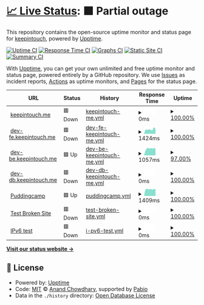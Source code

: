 # [📈 Live Status](https://pudding-keep-in-touch.github.io/keep-in-touch-upptime): <!--live status--> **🟧 Partial outage**

This repository contains the open-source uptime monitor and status page for [keepintouch](https://pudding-keep-in-touch.github.io/keep-in-touch-upptime), powered by [Upptime](https://github.com/upptime/upptime).

[![Uptime CI](https://github.com/pudding-keep-in-touch/keep-in-touch-upptime/workflows/Uptime%20CI/badge.svg)](https://github.com/pudding-keep-in-touch/keep-in-touch-upptime/actions?query=workflow%3A%22Uptime+CI%22)
[![Response Time CI](https://github.com/pudding-keep-in-touch/keep-in-touch-upptime/workflows/Response%20Time%20CI/badge.svg)](https://github.com/pudding-keep-in-touch/keep-in-touch-upptime/actions?query=workflow%3A%22Response+Time+CI%22)
[![Graphs CI](https://github.com/pudding-keep-in-touch/keep-in-touch-upptime/workflows/Graphs%20CI/badge.svg)](https://github.com/pudding-keep-in-touch/keep-in-touch-upptime/actions?query=workflow%3A%22Graphs+CI%22)
[![Static Site CI](https://github.com/pudding-keep-in-touch/keep-in-touch-upptime/workflows/Static%20Site%20CI/badge.svg)](https://github.com/pudding-keep-in-touch/keep-in-touch-upptime/actions?query=workflow%3A%22Static+Site+CI%22)
[![Summary CI](https://github.com/pudding-keep-in-touch/keep-in-touch-upptime/workflows/Summary%20CI/badge.svg)](https://github.com/pudding-keep-in-touch/keep-in-touch-upptime/actions?query=workflow%3A%22Summary+CI%22)

With [Upptime](https://upptime.js.org), you can get your own unlimited and free uptime monitor and status page, powered entirely by a GitHub repository. We use [Issues](https://github.com/pudding-keep-in-touch/keep-in-touch-upptime/issues) as incident reports, [Actions](https://github.com/pudding-keep-in-touch/keep-in-touch-upptime/actions) as uptime monitors, and [Pages](https://pudding-keep-in-touch.github.io/keep-in-touch-upptime) for the status page.

<!--start: status pages-->
<!-- This summary is generated by Upptime (https://github.com/upptime/upptime) -->
<!-- Do not edit this manually, your changes will be overwritten -->
<!-- prettier-ignore -->
| URL | Status | History | Response Time | Uptime |
| --- | ------ | ------- | ------------- | ------ |
| <img alt="" src="https://icons.duckduckgo.com/ip3/keep-in-touch.me.ico" height="13"> [keepintouch.me](https://keep-in-touch.me) | 🟥 Down | [keepintouch-me.yml](https://github.com/pudding-keep-in-touch/keep-in-touch-upptime/commits/HEAD/history/keepintouch-me.yml) | <details><summary><img alt="Response time graph" src="./graphs/keepintouch-me/response-time-week.png" height="20"> 0ms</summary><br><a href="https://pudding-keep-in-touch.github.io/keep-in-touch-upptime/history/keepintouch-me"><img alt="Response time 217" src="https://img.shields.io/endpoint?url=https%3A%2F%2Fraw.githubusercontent.com%2Fpudding-keep-in-touch%2Fkeep-in-touch-upptime%2FHEAD%2Fapi%2Fkeepintouch-me%2Fresponse-time.json"></a><br><a href="https://pudding-keep-in-touch.github.io/keep-in-touch-upptime/history/keepintouch-me"><img alt="24-hour response time 0" src="https://img.shields.io/endpoint?url=https%3A%2F%2Fraw.githubusercontent.com%2Fpudding-keep-in-touch%2Fkeep-in-touch-upptime%2FHEAD%2Fapi%2Fkeepintouch-me%2Fresponse-time-day.json"></a><br><a href="https://pudding-keep-in-touch.github.io/keep-in-touch-upptime/history/keepintouch-me"><img alt="7-day response time 0" src="https://img.shields.io/endpoint?url=https%3A%2F%2Fraw.githubusercontent.com%2Fpudding-keep-in-touch%2Fkeep-in-touch-upptime%2FHEAD%2Fapi%2Fkeepintouch-me%2Fresponse-time-week.json"></a><br><a href="https://pudding-keep-in-touch.github.io/keep-in-touch-upptime/history/keepintouch-me"><img alt="30-day response time 0" src="https://img.shields.io/endpoint?url=https%3A%2F%2Fraw.githubusercontent.com%2Fpudding-keep-in-touch%2Fkeep-in-touch-upptime%2FHEAD%2Fapi%2Fkeepintouch-me%2Fresponse-time-month.json"></a><br><a href="https://pudding-keep-in-touch.github.io/keep-in-touch-upptime/history/keepintouch-me"><img alt="1-year response time 217" src="https://img.shields.io/endpoint?url=https%3A%2F%2Fraw.githubusercontent.com%2Fpudding-keep-in-touch%2Fkeep-in-touch-upptime%2FHEAD%2Fapi%2Fkeepintouch-me%2Fresponse-time-year.json"></a></details> | <details><summary><a href="https://pudding-keep-in-touch.github.io/keep-in-touch-upptime/history/keepintouch-me">100.00%</a></summary><a href="https://pudding-keep-in-touch.github.io/keep-in-touch-upptime/history/keepintouch-me"><img alt="All-time uptime 90.18%" src="https://img.shields.io/endpoint?url=https%3A%2F%2Fraw.githubusercontent.com%2Fpudding-keep-in-touch%2Fkeep-in-touch-upptime%2FHEAD%2Fapi%2Fkeepintouch-me%2Fuptime.json"></a><br><a href="https://pudding-keep-in-touch.github.io/keep-in-touch-upptime/history/keepintouch-me"><img alt="24-hour uptime 100.00%" src="https://img.shields.io/endpoint?url=https%3A%2F%2Fraw.githubusercontent.com%2Fpudding-keep-in-touch%2Fkeep-in-touch-upptime%2FHEAD%2Fapi%2Fkeepintouch-me%2Fuptime-day.json"></a><br><a href="https://pudding-keep-in-touch.github.io/keep-in-touch-upptime/history/keepintouch-me"><img alt="7-day uptime 100.00%" src="https://img.shields.io/endpoint?url=https%3A%2F%2Fraw.githubusercontent.com%2Fpudding-keep-in-touch%2Fkeep-in-touch-upptime%2FHEAD%2Fapi%2Fkeepintouch-me%2Fuptime-week.json"></a><br><a href="https://pudding-keep-in-touch.github.io/keep-in-touch-upptime/history/keepintouch-me"><img alt="30-day uptime 100.00%" src="https://img.shields.io/endpoint?url=https%3A%2F%2Fraw.githubusercontent.com%2Fpudding-keep-in-touch%2Fkeep-in-touch-upptime%2FHEAD%2Fapi%2Fkeepintouch-me%2Fuptime-month.json"></a><br><a href="https://pudding-keep-in-touch.github.io/keep-in-touch-upptime/history/keepintouch-me"><img alt="1-year uptime 90.18%" src="https://img.shields.io/endpoint?url=https%3A%2F%2Fraw.githubusercontent.com%2Fpudding-keep-in-touch%2Fkeep-in-touch-upptime%2FHEAD%2Fapi%2Fkeepintouch-me%2Fuptime-year.json"></a></details>
| <img alt="" src="https://icons.duckduckgo.com/ip3/dev-fe.keep-in-touch.me.ico" height="13"> [dev-fe.keepintouch.me](http://dev-fe.keep-in-touch.me) | 🟥 Down | [dev-fe-keepintouch-me.yml](https://github.com/pudding-keep-in-touch/keep-in-touch-upptime/commits/HEAD/history/dev-fe-keepintouch-me.yml) | <details><summary><img alt="Response time graph" src="./graphs/dev-fe-keepintouch-me/response-time-week.png" height="20"> 1424ms</summary><br><a href="https://pudding-keep-in-touch.github.io/keep-in-touch-upptime/history/dev-fe-keepintouch-me"><img alt="Response time 2329" src="https://img.shields.io/endpoint?url=https%3A%2F%2Fraw.githubusercontent.com%2Fpudding-keep-in-touch%2Fkeep-in-touch-upptime%2FHEAD%2Fapi%2Fdev-fe-keepintouch-me%2Fresponse-time.json"></a><br><a href="https://pudding-keep-in-touch.github.io/keep-in-touch-upptime/history/dev-fe-keepintouch-me"><img alt="24-hour response time 1503" src="https://img.shields.io/endpoint?url=https%3A%2F%2Fraw.githubusercontent.com%2Fpudding-keep-in-touch%2Fkeep-in-touch-upptime%2FHEAD%2Fapi%2Fdev-fe-keepintouch-me%2Fresponse-time-day.json"></a><br><a href="https://pudding-keep-in-touch.github.io/keep-in-touch-upptime/history/dev-fe-keepintouch-me"><img alt="7-day response time 1424" src="https://img.shields.io/endpoint?url=https%3A%2F%2Fraw.githubusercontent.com%2Fpudding-keep-in-touch%2Fkeep-in-touch-upptime%2FHEAD%2Fapi%2Fdev-fe-keepintouch-me%2Fresponse-time-week.json"></a><br><a href="https://pudding-keep-in-touch.github.io/keep-in-touch-upptime/history/dev-fe-keepintouch-me"><img alt="30-day response time 1868" src="https://img.shields.io/endpoint?url=https%3A%2F%2Fraw.githubusercontent.com%2Fpudding-keep-in-touch%2Fkeep-in-touch-upptime%2FHEAD%2Fapi%2Fdev-fe-keepintouch-me%2Fresponse-time-month.json"></a><br><a href="https://pudding-keep-in-touch.github.io/keep-in-touch-upptime/history/dev-fe-keepintouch-me"><img alt="1-year response time 2329" src="https://img.shields.io/endpoint?url=https%3A%2F%2Fraw.githubusercontent.com%2Fpudding-keep-in-touch%2Fkeep-in-touch-upptime%2FHEAD%2Fapi%2Fdev-fe-keepintouch-me%2Fresponse-time-year.json"></a></details> | <details><summary><a href="https://pudding-keep-in-touch.github.io/keep-in-touch-upptime/history/dev-fe-keepintouch-me">100.00%</a></summary><a href="https://pudding-keep-in-touch.github.io/keep-in-touch-upptime/history/dev-fe-keepintouch-me"><img alt="All-time uptime 85.02%" src="https://img.shields.io/endpoint?url=https%3A%2F%2Fraw.githubusercontent.com%2Fpudding-keep-in-touch%2Fkeep-in-touch-upptime%2FHEAD%2Fapi%2Fdev-fe-keepintouch-me%2Fuptime.json"></a><br><a href="https://pudding-keep-in-touch.github.io/keep-in-touch-upptime/history/dev-fe-keepintouch-me"><img alt="24-hour uptime 99.99%" src="https://img.shields.io/endpoint?url=https%3A%2F%2Fraw.githubusercontent.com%2Fpudding-keep-in-touch%2Fkeep-in-touch-upptime%2FHEAD%2Fapi%2Fdev-fe-keepintouch-me%2Fuptime-day.json"></a><br><a href="https://pudding-keep-in-touch.github.io/keep-in-touch-upptime/history/dev-fe-keepintouch-me"><img alt="7-day uptime 100.00%" src="https://img.shields.io/endpoint?url=https%3A%2F%2Fraw.githubusercontent.com%2Fpudding-keep-in-touch%2Fkeep-in-touch-upptime%2FHEAD%2Fapi%2Fdev-fe-keepintouch-me%2Fuptime-week.json"></a><br><a href="https://pudding-keep-in-touch.github.io/keep-in-touch-upptime/history/dev-fe-keepintouch-me"><img alt="30-day uptime 86.53%" src="https://img.shields.io/endpoint?url=https%3A%2F%2Fraw.githubusercontent.com%2Fpudding-keep-in-touch%2Fkeep-in-touch-upptime%2FHEAD%2Fapi%2Fdev-fe-keepintouch-me%2Fuptime-month.json"></a><br><a href="https://pudding-keep-in-touch.github.io/keep-in-touch-upptime/history/dev-fe-keepintouch-me"><img alt="1-year uptime 85.02%" src="https://img.shields.io/endpoint?url=https%3A%2F%2Fraw.githubusercontent.com%2Fpudding-keep-in-touch%2Fkeep-in-touch-upptime%2FHEAD%2Fapi%2Fdev-fe-keepintouch-me%2Fuptime-year.json"></a></details>
| <img alt="" src="https://icons.duckduckgo.com/ip3/dev-be.keep-in-touch.me.ico" height="13"> [dev-be.keepintouch.me](http://dev-be.keep-in-touch.me) | 🟩 Up | [dev-be-keepintouch-me.yml](https://github.com/pudding-keep-in-touch/keep-in-touch-upptime/commits/HEAD/history/dev-be-keepintouch-me.yml) | <details><summary><img alt="Response time graph" src="./graphs/dev-be-keepintouch-me/response-time-week.png" height="20"> 1057ms</summary><br><a href="https://pudding-keep-in-touch.github.io/keep-in-touch-upptime/history/dev-be-keepintouch-me"><img alt="Response time 2303" src="https://img.shields.io/endpoint?url=https%3A%2F%2Fraw.githubusercontent.com%2Fpudding-keep-in-touch%2Fkeep-in-touch-upptime%2FHEAD%2Fapi%2Fdev-be-keepintouch-me%2Fresponse-time.json"></a><br><a href="https://pudding-keep-in-touch.github.io/keep-in-touch-upptime/history/dev-be-keepintouch-me"><img alt="24-hour response time 1014" src="https://img.shields.io/endpoint?url=https%3A%2F%2Fraw.githubusercontent.com%2Fpudding-keep-in-touch%2Fkeep-in-touch-upptime%2FHEAD%2Fapi%2Fdev-be-keepintouch-me%2Fresponse-time-day.json"></a><br><a href="https://pudding-keep-in-touch.github.io/keep-in-touch-upptime/history/dev-be-keepintouch-me"><img alt="7-day response time 1057" src="https://img.shields.io/endpoint?url=https%3A%2F%2Fraw.githubusercontent.com%2Fpudding-keep-in-touch%2Fkeep-in-touch-upptime%2FHEAD%2Fapi%2Fdev-be-keepintouch-me%2Fresponse-time-week.json"></a><br><a href="https://pudding-keep-in-touch.github.io/keep-in-touch-upptime/history/dev-be-keepintouch-me"><img alt="30-day response time 3412" src="https://img.shields.io/endpoint?url=https%3A%2F%2Fraw.githubusercontent.com%2Fpudding-keep-in-touch%2Fkeep-in-touch-upptime%2FHEAD%2Fapi%2Fdev-be-keepintouch-me%2Fresponse-time-month.json"></a><br><a href="https://pudding-keep-in-touch.github.io/keep-in-touch-upptime/history/dev-be-keepintouch-me"><img alt="1-year response time 2303" src="https://img.shields.io/endpoint?url=https%3A%2F%2Fraw.githubusercontent.com%2Fpudding-keep-in-touch%2Fkeep-in-touch-upptime%2FHEAD%2Fapi%2Fdev-be-keepintouch-me%2Fresponse-time-year.json"></a></details> | <details><summary><a href="https://pudding-keep-in-touch.github.io/keep-in-touch-upptime/history/dev-be-keepintouch-me">97.00%</a></summary><a href="https://pudding-keep-in-touch.github.io/keep-in-touch-upptime/history/dev-be-keepintouch-me"><img alt="All-time uptime 84.52%" src="https://img.shields.io/endpoint?url=https%3A%2F%2Fraw.githubusercontent.com%2Fpudding-keep-in-touch%2Fkeep-in-touch-upptime%2FHEAD%2Fapi%2Fdev-be-keepintouch-me%2Fuptime.json"></a><br><a href="https://pudding-keep-in-touch.github.io/keep-in-touch-upptime/history/dev-be-keepintouch-me"><img alt="24-hour uptime 100.00%" src="https://img.shields.io/endpoint?url=https%3A%2F%2Fraw.githubusercontent.com%2Fpudding-keep-in-touch%2Fkeep-in-touch-upptime%2FHEAD%2Fapi%2Fdev-be-keepintouch-me%2Fuptime-day.json"></a><br><a href="https://pudding-keep-in-touch.github.io/keep-in-touch-upptime/history/dev-be-keepintouch-me"><img alt="7-day uptime 97.00%" src="https://img.shields.io/endpoint?url=https%3A%2F%2Fraw.githubusercontent.com%2Fpudding-keep-in-touch%2Fkeep-in-touch-upptime%2FHEAD%2Fapi%2Fdev-be-keepintouch-me%2Fuptime-week.json"></a><br><a href="https://pudding-keep-in-touch.github.io/keep-in-touch-upptime/history/dev-be-keepintouch-me"><img alt="30-day uptime 85.69%" src="https://img.shields.io/endpoint?url=https%3A%2F%2Fraw.githubusercontent.com%2Fpudding-keep-in-touch%2Fkeep-in-touch-upptime%2FHEAD%2Fapi%2Fdev-be-keepintouch-me%2Fuptime-month.json"></a><br><a href="https://pudding-keep-in-touch.github.io/keep-in-touch-upptime/history/dev-be-keepintouch-me"><img alt="1-year uptime 84.52%" src="https://img.shields.io/endpoint?url=https%3A%2F%2Fraw.githubusercontent.com%2Fpudding-keep-in-touch%2Fkeep-in-touch-upptime%2FHEAD%2Fapi%2Fdev-be-keepintouch-me%2Fuptime-year.json"></a></details>
| <img alt="" src="https://icons.duckduckgo.com/ip3/dev-db.keep-in-touch.me.ico" height="13"> [dev-db.keepintouch.me](https://dev-db.keep-in-touch.me) | 🟥 Down | [dev-db-keepintouch-me.yml](https://github.com/pudding-keep-in-touch/keep-in-touch-upptime/commits/HEAD/history/dev-db-keepintouch-me.yml) | <details><summary><img alt="Response time graph" src="./graphs/dev-db-keepintouch-me/response-time-week.png" height="20"> 0ms</summary><br><a href="https://pudding-keep-in-touch.github.io/keep-in-touch-upptime/history/dev-db-keepintouch-me"><img alt="Response time 0" src="https://img.shields.io/endpoint?url=https%3A%2F%2Fraw.githubusercontent.com%2Fpudding-keep-in-touch%2Fkeep-in-touch-upptime%2FHEAD%2Fapi%2Fdev-db-keepintouch-me%2Fresponse-time.json"></a><br><a href="https://pudding-keep-in-touch.github.io/keep-in-touch-upptime/history/dev-db-keepintouch-me"><img alt="24-hour response time 0" src="https://img.shields.io/endpoint?url=https%3A%2F%2Fraw.githubusercontent.com%2Fpudding-keep-in-touch%2Fkeep-in-touch-upptime%2FHEAD%2Fapi%2Fdev-db-keepintouch-me%2Fresponse-time-day.json"></a><br><a href="https://pudding-keep-in-touch.github.io/keep-in-touch-upptime/history/dev-db-keepintouch-me"><img alt="7-day response time 0" src="https://img.shields.io/endpoint?url=https%3A%2F%2Fraw.githubusercontent.com%2Fpudding-keep-in-touch%2Fkeep-in-touch-upptime%2FHEAD%2Fapi%2Fdev-db-keepintouch-me%2Fresponse-time-week.json"></a><br><a href="https://pudding-keep-in-touch.github.io/keep-in-touch-upptime/history/dev-db-keepintouch-me"><img alt="30-day response time 0" src="https://img.shields.io/endpoint?url=https%3A%2F%2Fraw.githubusercontent.com%2Fpudding-keep-in-touch%2Fkeep-in-touch-upptime%2FHEAD%2Fapi%2Fdev-db-keepintouch-me%2Fresponse-time-month.json"></a><br><a href="https://pudding-keep-in-touch.github.io/keep-in-touch-upptime/history/dev-db-keepintouch-me"><img alt="1-year response time 0" src="https://img.shields.io/endpoint?url=https%3A%2F%2Fraw.githubusercontent.com%2Fpudding-keep-in-touch%2Fkeep-in-touch-upptime%2FHEAD%2Fapi%2Fdev-db-keepintouch-me%2Fresponse-time-year.json"></a></details> | <details><summary><a href="https://pudding-keep-in-touch.github.io/keep-in-touch-upptime/history/dev-db-keepintouch-me">100.00%</a></summary><a href="https://pudding-keep-in-touch.github.io/keep-in-touch-upptime/history/dev-db-keepintouch-me"><img alt="All-time uptime 99.96%" src="https://img.shields.io/endpoint?url=https%3A%2F%2Fraw.githubusercontent.com%2Fpudding-keep-in-touch%2Fkeep-in-touch-upptime%2FHEAD%2Fapi%2Fdev-db-keepintouch-me%2Fuptime.json"></a><br><a href="https://pudding-keep-in-touch.github.io/keep-in-touch-upptime/history/dev-db-keepintouch-me"><img alt="24-hour uptime 100.00%" src="https://img.shields.io/endpoint?url=https%3A%2F%2Fraw.githubusercontent.com%2Fpudding-keep-in-touch%2Fkeep-in-touch-upptime%2FHEAD%2Fapi%2Fdev-db-keepintouch-me%2Fuptime-day.json"></a><br><a href="https://pudding-keep-in-touch.github.io/keep-in-touch-upptime/history/dev-db-keepintouch-me"><img alt="7-day uptime 100.00%" src="https://img.shields.io/endpoint?url=https%3A%2F%2Fraw.githubusercontent.com%2Fpudding-keep-in-touch%2Fkeep-in-touch-upptime%2FHEAD%2Fapi%2Fdev-db-keepintouch-me%2Fuptime-week.json"></a><br><a href="https://pudding-keep-in-touch.github.io/keep-in-touch-upptime/history/dev-db-keepintouch-me"><img alt="30-day uptime 100.00%" src="https://img.shields.io/endpoint?url=https%3A%2F%2Fraw.githubusercontent.com%2Fpudding-keep-in-touch%2Fkeep-in-touch-upptime%2FHEAD%2Fapi%2Fdev-db-keepintouch-me%2Fuptime-month.json"></a><br><a href="https://pudding-keep-in-touch.github.io/keep-in-touch-upptime/history/dev-db-keepintouch-me"><img alt="1-year uptime 99.96%" src="https://img.shields.io/endpoint?url=https%3A%2F%2Fraw.githubusercontent.com%2Fpudding-keep-in-touch%2Fkeep-in-touch-upptime%2FHEAD%2Fapi%2Fdev-db-keepintouch-me%2Fuptime-year.json"></a></details>
| <img alt="" src="https://icons.duckduckgo.com/ip3/puddingcamp.com.ico" height="13"> [Puddingcamp](https://puddingcamp.com) | 🟩 Up | [puddingcamp.yml](https://github.com/pudding-keep-in-touch/keep-in-touch-upptime/commits/HEAD/history/puddingcamp.yml) | <details><summary><img alt="Response time graph" src="./graphs/puddingcamp/response-time-week.png" height="20"> 1409ms</summary><br><a href="https://pudding-keep-in-touch.github.io/keep-in-touch-upptime/history/puddingcamp"><img alt="Response time 1393" src="https://img.shields.io/endpoint?url=https%3A%2F%2Fraw.githubusercontent.com%2Fpudding-keep-in-touch%2Fkeep-in-touch-upptime%2FHEAD%2Fapi%2Fpuddingcamp%2Fresponse-time.json"></a><br><a href="https://pudding-keep-in-touch.github.io/keep-in-touch-upptime/history/puddingcamp"><img alt="24-hour response time 1407" src="https://img.shields.io/endpoint?url=https%3A%2F%2Fraw.githubusercontent.com%2Fpudding-keep-in-touch%2Fkeep-in-touch-upptime%2FHEAD%2Fapi%2Fpuddingcamp%2Fresponse-time-day.json"></a><br><a href="https://pudding-keep-in-touch.github.io/keep-in-touch-upptime/history/puddingcamp"><img alt="7-day response time 1409" src="https://img.shields.io/endpoint?url=https%3A%2F%2Fraw.githubusercontent.com%2Fpudding-keep-in-touch%2Fkeep-in-touch-upptime%2FHEAD%2Fapi%2Fpuddingcamp%2Fresponse-time-week.json"></a><br><a href="https://pudding-keep-in-touch.github.io/keep-in-touch-upptime/history/puddingcamp"><img alt="30-day response time 1366" src="https://img.shields.io/endpoint?url=https%3A%2F%2Fraw.githubusercontent.com%2Fpudding-keep-in-touch%2Fkeep-in-touch-upptime%2FHEAD%2Fapi%2Fpuddingcamp%2Fresponse-time-month.json"></a><br><a href="https://pudding-keep-in-touch.github.io/keep-in-touch-upptime/history/puddingcamp"><img alt="1-year response time 1393" src="https://img.shields.io/endpoint?url=https%3A%2F%2Fraw.githubusercontent.com%2Fpudding-keep-in-touch%2Fkeep-in-touch-upptime%2FHEAD%2Fapi%2Fpuddingcamp%2Fresponse-time-year.json"></a></details> | <details><summary><a href="https://pudding-keep-in-touch.github.io/keep-in-touch-upptime/history/puddingcamp">100.00%</a></summary><a href="https://pudding-keep-in-touch.github.io/keep-in-touch-upptime/history/puddingcamp"><img alt="All-time uptime 99.85%" src="https://img.shields.io/endpoint?url=https%3A%2F%2Fraw.githubusercontent.com%2Fpudding-keep-in-touch%2Fkeep-in-touch-upptime%2FHEAD%2Fapi%2Fpuddingcamp%2Fuptime.json"></a><br><a href="https://pudding-keep-in-touch.github.io/keep-in-touch-upptime/history/puddingcamp"><img alt="24-hour uptime 100.00%" src="https://img.shields.io/endpoint?url=https%3A%2F%2Fraw.githubusercontent.com%2Fpudding-keep-in-touch%2Fkeep-in-touch-upptime%2FHEAD%2Fapi%2Fpuddingcamp%2Fuptime-day.json"></a><br><a href="https://pudding-keep-in-touch.github.io/keep-in-touch-upptime/history/puddingcamp"><img alt="7-day uptime 100.00%" src="https://img.shields.io/endpoint?url=https%3A%2F%2Fraw.githubusercontent.com%2Fpudding-keep-in-touch%2Fkeep-in-touch-upptime%2FHEAD%2Fapi%2Fpuddingcamp%2Fuptime-week.json"></a><br><a href="https://pudding-keep-in-touch.github.io/keep-in-touch-upptime/history/puddingcamp"><img alt="30-day uptime 100.00%" src="https://img.shields.io/endpoint?url=https%3A%2F%2Fraw.githubusercontent.com%2Fpudding-keep-in-touch%2Fkeep-in-touch-upptime%2FHEAD%2Fapi%2Fpuddingcamp%2Fuptime-month.json"></a><br><a href="https://pudding-keep-in-touch.github.io/keep-in-touch-upptime/history/puddingcamp"><img alt="1-year uptime 99.85%" src="https://img.shields.io/endpoint?url=https%3A%2F%2Fraw.githubusercontent.com%2Fpudding-keep-in-touch%2Fkeep-in-touch-upptime%2FHEAD%2Fapi%2Fpuddingcamp%2Fuptime-year.json"></a></details>
| <img alt="" src="https://icons.duckduckgo.com/ip3/thissitedoesnotexist.koj.co.ico" height="13"> [Test Broken Site](https://thissitedoesnotexist.koj.co) | 🟥 Down | [test-broken-site.yml](https://github.com/pudding-keep-in-touch/keep-in-touch-upptime/commits/HEAD/history/test-broken-site.yml) | <details><summary><img alt="Response time graph" src="./graphs/test-broken-site/response-time-week.png" height="20"> 0ms</summary><br><a href="https://pudding-keep-in-touch.github.io/keep-in-touch-upptime/history/test-broken-site"><img alt="Response time 0" src="https://img.shields.io/endpoint?url=https%3A%2F%2Fraw.githubusercontent.com%2Fpudding-keep-in-touch%2Fkeep-in-touch-upptime%2FHEAD%2Fapi%2Ftest-broken-site%2Fresponse-time.json"></a><br><a href="https://pudding-keep-in-touch.github.io/keep-in-touch-upptime/history/test-broken-site"><img alt="24-hour response time 0" src="https://img.shields.io/endpoint?url=https%3A%2F%2Fraw.githubusercontent.com%2Fpudding-keep-in-touch%2Fkeep-in-touch-upptime%2FHEAD%2Fapi%2Ftest-broken-site%2Fresponse-time-day.json"></a><br><a href="https://pudding-keep-in-touch.github.io/keep-in-touch-upptime/history/test-broken-site"><img alt="7-day response time 0" src="https://img.shields.io/endpoint?url=https%3A%2F%2Fraw.githubusercontent.com%2Fpudding-keep-in-touch%2Fkeep-in-touch-upptime%2FHEAD%2Fapi%2Ftest-broken-site%2Fresponse-time-week.json"></a><br><a href="https://pudding-keep-in-touch.github.io/keep-in-touch-upptime/history/test-broken-site"><img alt="30-day response time 0" src="https://img.shields.io/endpoint?url=https%3A%2F%2Fraw.githubusercontent.com%2Fpudding-keep-in-touch%2Fkeep-in-touch-upptime%2FHEAD%2Fapi%2Ftest-broken-site%2Fresponse-time-month.json"></a><br><a href="https://pudding-keep-in-touch.github.io/keep-in-touch-upptime/history/test-broken-site"><img alt="1-year response time 0" src="https://img.shields.io/endpoint?url=https%3A%2F%2Fraw.githubusercontent.com%2Fpudding-keep-in-touch%2Fkeep-in-touch-upptime%2FHEAD%2Fapi%2Ftest-broken-site%2Fresponse-time-year.json"></a></details> | <details><summary><a href="https://pudding-keep-in-touch.github.io/keep-in-touch-upptime/history/test-broken-site">100.00%</a></summary><a href="https://pudding-keep-in-touch.github.io/keep-in-touch-upptime/history/test-broken-site"><img alt="All-time uptime 100.00%" src="https://img.shields.io/endpoint?url=https%3A%2F%2Fraw.githubusercontent.com%2Fpudding-keep-in-touch%2Fkeep-in-touch-upptime%2FHEAD%2Fapi%2Ftest-broken-site%2Fuptime.json"></a><br><a href="https://pudding-keep-in-touch.github.io/keep-in-touch-upptime/history/test-broken-site"><img alt="24-hour uptime 100.00%" src="https://img.shields.io/endpoint?url=https%3A%2F%2Fraw.githubusercontent.com%2Fpudding-keep-in-touch%2Fkeep-in-touch-upptime%2FHEAD%2Fapi%2Ftest-broken-site%2Fuptime-day.json"></a><br><a href="https://pudding-keep-in-touch.github.io/keep-in-touch-upptime/history/test-broken-site"><img alt="7-day uptime 100.00%" src="https://img.shields.io/endpoint?url=https%3A%2F%2Fraw.githubusercontent.com%2Fpudding-keep-in-touch%2Fkeep-in-touch-upptime%2FHEAD%2Fapi%2Ftest-broken-site%2Fuptime-week.json"></a><br><a href="https://pudding-keep-in-touch.github.io/keep-in-touch-upptime/history/test-broken-site"><img alt="30-day uptime 100.00%" src="https://img.shields.io/endpoint?url=https%3A%2F%2Fraw.githubusercontent.com%2Fpudding-keep-in-touch%2Fkeep-in-touch-upptime%2FHEAD%2Fapi%2Ftest-broken-site%2Fuptime-month.json"></a><br><a href="https://pudding-keep-in-touch.github.io/keep-in-touch-upptime/history/test-broken-site"><img alt="1-year uptime 100.00%" src="https://img.shields.io/endpoint?url=https%3A%2F%2Fraw.githubusercontent.com%2Fpudding-keep-in-touch%2Fkeep-in-touch-upptime%2FHEAD%2Fapi%2Ftest-broken-site%2Fuptime-year.json"></a></details>
| <img alt="" src="https://icons.duckduckgo.com/ip3/null.ico" height="13"> [IPv6 test](forwardemail.net) | 🟥 Down | [i-pv6-test.yml](https://github.com/pudding-keep-in-touch/keep-in-touch-upptime/commits/HEAD/history/i-pv6-test.yml) | <details><summary><img alt="Response time graph" src="./graphs/i-pv6-test/response-time-week.png" height="20"> 0ms</summary><br><a href="https://pudding-keep-in-touch.github.io/keep-in-touch-upptime/history/i-pv6-test"><img alt="Response time 0" src="https://img.shields.io/endpoint?url=https%3A%2F%2Fraw.githubusercontent.com%2Fpudding-keep-in-touch%2Fkeep-in-touch-upptime%2FHEAD%2Fapi%2Fi-pv6-test%2Fresponse-time.json"></a><br><a href="https://pudding-keep-in-touch.github.io/keep-in-touch-upptime/history/i-pv6-test"><img alt="24-hour response time 0" src="https://img.shields.io/endpoint?url=https%3A%2F%2Fraw.githubusercontent.com%2Fpudding-keep-in-touch%2Fkeep-in-touch-upptime%2FHEAD%2Fapi%2Fi-pv6-test%2Fresponse-time-day.json"></a><br><a href="https://pudding-keep-in-touch.github.io/keep-in-touch-upptime/history/i-pv6-test"><img alt="7-day response time 0" src="https://img.shields.io/endpoint?url=https%3A%2F%2Fraw.githubusercontent.com%2Fpudding-keep-in-touch%2Fkeep-in-touch-upptime%2FHEAD%2Fapi%2Fi-pv6-test%2Fresponse-time-week.json"></a><br><a href="https://pudding-keep-in-touch.github.io/keep-in-touch-upptime/history/i-pv6-test"><img alt="30-day response time 0" src="https://img.shields.io/endpoint?url=https%3A%2F%2Fraw.githubusercontent.com%2Fpudding-keep-in-touch%2Fkeep-in-touch-upptime%2FHEAD%2Fapi%2Fi-pv6-test%2Fresponse-time-month.json"></a><br><a href="https://pudding-keep-in-touch.github.io/keep-in-touch-upptime/history/i-pv6-test"><img alt="1-year response time 0" src="https://img.shields.io/endpoint?url=https%3A%2F%2Fraw.githubusercontent.com%2Fpudding-keep-in-touch%2Fkeep-in-touch-upptime%2FHEAD%2Fapi%2Fi-pv6-test%2Fresponse-time-year.json"></a></details> | <details><summary><a href="https://pudding-keep-in-touch.github.io/keep-in-touch-upptime/history/i-pv6-test">100.00%</a></summary><a href="https://pudding-keep-in-touch.github.io/keep-in-touch-upptime/history/i-pv6-test"><img alt="All-time uptime 100.00%" src="https://img.shields.io/endpoint?url=https%3A%2F%2Fraw.githubusercontent.com%2Fpudding-keep-in-touch%2Fkeep-in-touch-upptime%2FHEAD%2Fapi%2Fi-pv6-test%2Fuptime.json"></a><br><a href="https://pudding-keep-in-touch.github.io/keep-in-touch-upptime/history/i-pv6-test"><img alt="24-hour uptime 100.00%" src="https://img.shields.io/endpoint?url=https%3A%2F%2Fraw.githubusercontent.com%2Fpudding-keep-in-touch%2Fkeep-in-touch-upptime%2FHEAD%2Fapi%2Fi-pv6-test%2Fuptime-day.json"></a><br><a href="https://pudding-keep-in-touch.github.io/keep-in-touch-upptime/history/i-pv6-test"><img alt="7-day uptime 100.00%" src="https://img.shields.io/endpoint?url=https%3A%2F%2Fraw.githubusercontent.com%2Fpudding-keep-in-touch%2Fkeep-in-touch-upptime%2FHEAD%2Fapi%2Fi-pv6-test%2Fuptime-week.json"></a><br><a href="https://pudding-keep-in-touch.github.io/keep-in-touch-upptime/history/i-pv6-test"><img alt="30-day uptime 100.00%" src="https://img.shields.io/endpoint?url=https%3A%2F%2Fraw.githubusercontent.com%2Fpudding-keep-in-touch%2Fkeep-in-touch-upptime%2FHEAD%2Fapi%2Fi-pv6-test%2Fuptime-month.json"></a><br><a href="https://pudding-keep-in-touch.github.io/keep-in-touch-upptime/history/i-pv6-test"><img alt="1-year uptime 100.00%" src="https://img.shields.io/endpoint?url=https%3A%2F%2Fraw.githubusercontent.com%2Fpudding-keep-in-touch%2Fkeep-in-touch-upptime%2FHEAD%2Fapi%2Fi-pv6-test%2Fuptime-year.json"></a></details>

<!--end: status pages-->

[**Visit our status website →**](https://pudding-keep-in-touch.github.io/keep-in-touch-upptime)

## 📄 License

- Powered by: [Upptime](https://github.com/upptime/upptime)
- Code: [MIT](./LICENSE) © [Anand Chowdhary](https://anandchowdhary.com), supported by [Pabio](https://pabio.com)
- Data in the `./history` directory: [Open Database License](https://opendatacommons.org/licenses/odbl/1-0/)
